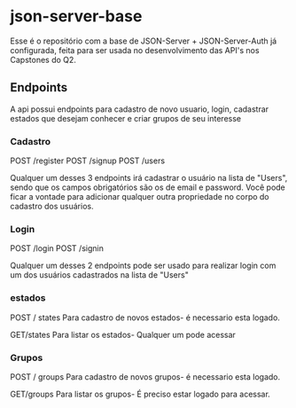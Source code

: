 # json-server-base

Esse é o repositório com a base de JSON-Server + JSON-Server-Auth já configurada, feita para ser usada no desenvolvimento das API's nos Capstones do Q2.

## Endpoints

A api possui endpoints para cadastro de novo usuario, login, cadastrar estados que desejam conhecer e criar grupos de seu interesse

### Cadastro

POST /register
POST /signup
POST /users

Qualquer um desses 3 endpoints irá cadastrar o usuário na lista de "Users", sendo que os campos obrigatórios são os de email e password.
Você pode ficar a vontade para adicionar qualquer outra propriedade no corpo do cadastro dos usuários.

### Login

POST /login
POST /signin

Qualquer um desses 2 endpoints pode ser usado para realizar login com um dos usuários cadastrados na lista de "Users"

### estados

POST / states
Para cadastro de novos estados- é necessario esta logado.

GET/states
Para listar os estados- Qualquer um pode acessar

### Grupos

POST / groups
Para cadastro de novos grupos- é necessario esta logado.

GET/groups
Para listar os grupos- É preciso estar logado para acessar.
